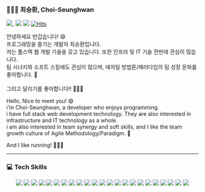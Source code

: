 ### 👨🏻‍💻 최승환, Choi-Seunghwan

<a href="https://hwan-chorong.notion.site/26347e6c8d0e48dc9d5291f4e393407b"><img src="https://img.shields.io/badge/DevBlog-000000?logo=Notion&logoColor=white">&nbsp;</a>
<a href="https://www.youtube.com/channel/UCQ_r1-C9izwMI4cs56y4u1w"><img src="https://img.shields.io/badge/Youtube-FF0000?logo=Youtube&logoColor=white"></a>
<a href="https://lolmbti.chorong.ch/"><img src="https://img.shields.io/badge/LoL--MBTI-7b6add?&logoColor=white"></a>
[![Hits](https://hits.seeyoufarm.com/api/count/incr/badge.svg?url=https%3A%2F%2Fgithub.com%2FChoi-Seunghwan&count_bg=%23EEB61B&title_bg=%23555555&icon=&icon_color=%23E7E7E7&title=hits&edge_flat=false)](https://hits.seeyoufarm.com)

안녕하세요 반갑습니다! 😄<br>
프로그래밍을 즐기는 개발자 최승환입니다.<br>
저는 풀스택 웹 개발 기술을 갖고 있습니다. 또한 인프라 및 IT 기술 전반에 관심이 많습니다.<br>
팀 시너지와 소프트 스킬에도 관심이 많으며, 애자일 방법론/패러다임의 팀 성장 문화를 좋아합니다. 🙌
<br><br>그리고 달리기를 좋아합니다!! 🏃🏻‍♂️

Hello, Nice to meet you! 😄<br>
i'm Choi-Seunghwan, a developer who enjoys programming.<br>
i have full stack web development technology. They are also interested in infrastructure and IT technology as a whole.<br>
i am also interested in team synergy and soft skills, and I like the team growth culture of Agile Methodology/Paradigm. 🙌

And I like running! 🏃🏻‍♂️

---

### 💻 Tech Skills

<div align="center">

<img src="https://img.shields.io/badge/JavaScript-F7DF1E?logo=JavaScript&logoColor=white">
<img src="https://img.shields.io/badge/TypeScript-3178C6?logo=TypeScript&logoColor=white">
<img src="https://img.shields.io/badge/HTML5-E34F26?logo=HTML5&logoColor=white">
<img src="https://img.shields.io/badge/Sass-CC6699?logo=Sass&logoColor=white">
<img src="https://img.shields.io/badge/CSS3-1572B6?logo=CSS3&logoColor=white">

<img src="https://img.shields.io/badge/Vue-4FC08D?logo=Vue.js&logoColor=white">
<img src="https://img.shields.io/badge/Vue-4FC08D?logo=Vue.js&logoColor=white">
<img src="https://img.shields.io/badge/Vuex-4FC08D?logo=Vuex&logoColor=white">
<img src="https://img.shields.io/badge/Pinia-FFD859?logo=Pinia&logoColor=white">
<img src="https://img.shields.io/badge/React-61DAFB?logo=React&logoColor=white">
<img src="https://img.shields.io/badge/Redux-764ABC?logo=Redux&logoColor=white">
<img src="https://img.shields.io/badge/Vite-646CFF?logo=Vite&logoColor=white">

<img src="https://img.shields.io/badge/Node-339933?logo=Node.js&logoColor=white">
<img src="https://img.shields.io/badge/NestJS-E0234E?logo=NestJS&logoColor=white">
<img src="https://img.shields.io/badge/MongoDB-47A248?logo=MongoDB&logoColor=white">
<img src="https://img.shields.io/badge/PostgreSQL-4169E1?logo=PostgreSQL&logoColor=white">
<img src="https://img.shields.io/badge/Redis-DC382D?logo=Redis&logoColor=white">

<img src="https://img.shields.io/badge/AWS-232F3E?logo=Amazon AWS&logoColor=white">
<img src="https://img.shields.io/badge/AWS--EKS-FF9900?logo=Amazon EKS&logoColor=white">
<img src="https://img.shields.io/badge/Kubernetes-326CE5?logo=Kubernetes&logoColor=white">
<img src="https://img.shields.io/badge/Grafana-F46800?logo=Grafana&logoColor=white">
<img src="https://img.shields.io/badge/Prometheus-E6522C?logo=Prometheus&logoColor=white">
<img src="https://img.shields.io/badge/Docker-2496ED?logo=Docker&logoColor=white">

</div>
